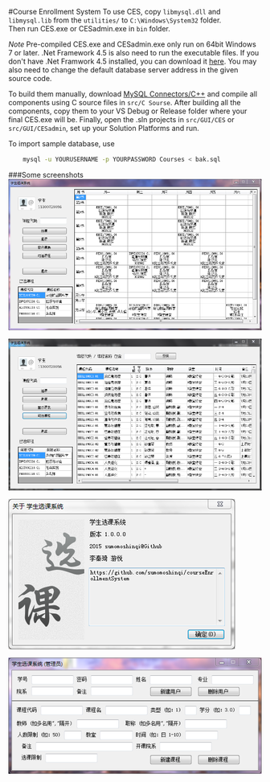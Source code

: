 #Course Enrollment System
To use CES, copy `libmysql.dll` and `libmysql.lib` from the `utilities/` to `C:\Windows\System32` folder.  
Then run CES.exe or CESadmin.exe in `bin` folder.  

*Note* Pre-compiled CES.exe and CESadmin.exe only run on 64bit Windows 7 or later. .Net Framework 4.5 is also need to run the executable files. If you don't have .Net Framwork 4.5 installed, you can download it [here](http://www.microsoft.com/zh-cn/download/details.aspx?id=30653). You may also need to change the default database server address in the given source code.

To build them manually, download [MySQL Connectors/C++](http://dev.mysql.com/downloads/connector/cpp/) and compile all components using C source files in `src/C Sourse`. After building all the components, copy them to your VS Debug or Release folder where your final CES.exe will be. Finally, open the .sln projects in `src/GUI/CES` or `src/GUI/CESadmin`, set up your Solution Platforms and run.


To import sample database, use 
```bash
	mysql -u YOURUSERNAME -p YOURPASSWORD Courses < bak.sql
```

###Some screenshots  
![1](./doc/img/1.PNG)

![2](./doc/img/2.PNG)

![3](./doc/img/3.PNG)

![4](./doc/img/4.PNG)
